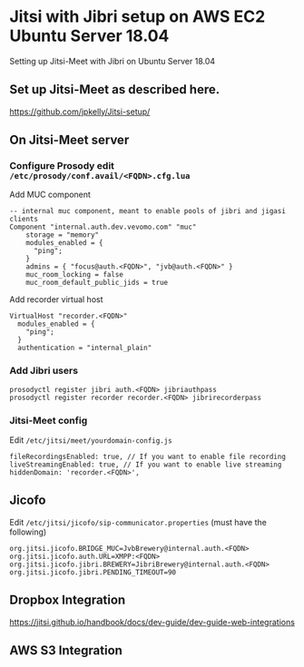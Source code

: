 # Jitsi with Jibri setup on AWS EC2 Ubuntu Server 18.04 
Setting up Jitsi-Meet with Jibri on Ubuntu Server 18.04

## Set up Jitsi-Meet as described here.
https://github.com/jpkelly/Jitsi-setup/

## On Jitsi-Meet server 
### Configure Prosody edit `/etc/prosody/conf.avail/<FQDN>.cfg.lua`
Add MUC component
```
-- internal muc component, meant to enable pools of jibri and jigasi clients
Component "internal.auth.dev.vevomo.com" "muc"
    storage = "memory"
    modules_enabled = {
      "ping";
    }
    admins = { "focus@auth.<FQDN>", "jvb@auth.<FQDN>" }
    muc_room_locking = false
    muc_room_default_public_jids = true
```
Add recorder virtual host
```
VirtualHost "recorder.<FQDN>"
  modules_enabled = {
    "ping";
  }
  authentication = "internal_plain"
```

### Add Jibri users
```
prosodyctl register jibri auth.<FQDN> jibriauthpass
prosodyctl register recorder recorder.<FQDN> jibrirecorderpass
```

### Jitsi-Meet config
Edit `/etc/jitsi/meet/yourdomain-config.js`
```
fileRecordingsEnabled: true, // If you want to enable file recording
liveStreamingEnabled: true, // If you want to enable live streaming
hiddenDomain: 'recorder.<FQDN>',
```

## Jicofo
Edit `/etc/jitsi/jicofo/sip-communicator.properties` (must have the following)
```
org.jitsi.jicofo.BRIDGE_MUC=JvbBrewery@internal.auth.<FQDN>
org.jitsi.jicofo.auth.URL=XMPP:<FQDN>
org.jitsi.jicofo.jibri.BREWERY=JibriBrewery@internal.auth.<FQDN>
org.jitsi.jicofo.jibri.PENDING_TIMEOUT=90
```

## Dropbox Integration
https://jitsi.github.io/handbook/docs/dev-guide/dev-guide-web-integrations

## AWS S3 Integration
